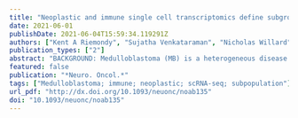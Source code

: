 ```yaml
---
title: "Neoplastic and immune single cell transcriptomics define subgroup-specific intra-tumoral heterogeneity of childhood medulloblastoma"
date: 2021-06-01
publishDate: 2021-06-04T15:59:34.119291Z
authors: ["Kent A Riemondy", "Sujatha Venkataraman", "Nicholas Willard", "Anandani Nellan", "Bridget Sanford", "Andrea M Griesinger", "Vladimir Amani", "Siddhartha Mitra", "Todd C Hankinson", "Michael H Handler", "Martin Sill", "Jennifer Ocasio", "Seth J Weir", "Daniel S Malawsky", "Timothy R Gershon", "Alexandra Garancher", "Robert J Wechsler-Reya", "Jay R Hesselberth", "Nicholas K Foreman", "Andrew M Donson", "Rajeev Vibhakar"]
publication_types: ["2"]
abstract: "BACKGROUND: Medulloblastoma (MB) is a heterogeneous disease in which neoplastic cells and associated immune cells contribute to disease progression. We aimed to determine the influence of neoplastic and immune cell diversity on MB biology in patient samples and animal models. METHODS: To better characterize cellular heterogeneity in MB we used single-cell RNA sequencing, immunohistochemistry and deconvolution of transcriptomic data to profile neoplastic and immune populations in patient samples and animal models across childhood MB subgroups. RESULTS: Neoplastic cells cluster primarily according to individual sample of origin which is influenced by chromosomal copy number variance. Harmony alignment reveals novel MB subgroup/subtype-associated subpopulations that recapitulate neurodevelopmental processes, including photoreceptor and glutamatergic neuron-like cells in molecular subgroups GP3 and GP4, and a specific nodule-associated neuronally-differentiated subpopulation in subgroup molecular SHH. We definitively chart the spectrum of MB immune cell infiltrates, which include subpopulations that recapitulate developmentally-related neuron-pruning and antigen presenting myeloid cells. MB cellular diversity matching human samples is mirrored in subgroup-specific mouse models of MB. CONCLUSIONS: These findings provide a clearer understanding of the diverse neoplastic and immune cell subpopulations that constitute the MB microenvironment."
featured: false
publication: "*Neuro. Oncol.*"
tags: ["Medulloblastoma; immune; neoplastic; scRNA-seq; subpopulation"]
url_pdf: "http://dx.doi.org/10.1093/neuonc/noab135"
doi: "10.1093/neuonc/noab135"
---
```



